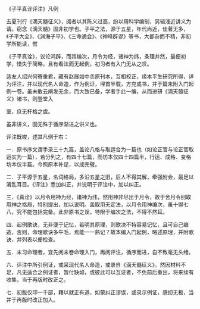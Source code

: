《子平真诠评注》凡例

去夏刊行《滴天髓征义》，阅者以其陈义过高，纷以用科学编制，另辑浅近讲义为请。窃念《滴天髓》固非初学也。子平之法，源于五星，年代尚近，佳著无多，《子平大全》、《渊海子平》、《三命通会》、《神峰辟谬》等书，大都杂而不精，非初学所能读，惟

《子平真诠》，议论鸿辟，而其编次，月令为经，诸神为纬，条理井然，最便初学，惜失于简略，且有看法而无起例，初习者有入门无从之叹。

适友人绍兴何寄重君，藏有赵展如中丞原刊本，互相校正，缘本平生研究所得，详为评注，并以现代名人命造，作为例证，埋首半载，方克成书，并于篇末附入门起例一卷。虽未敢云阐发无余，而大致已备，学者手此一编，从而进研《滴天髓征义》诸书，则登堂入

室，庶无杆格之虞。

虽非讲义，固无殊于循序渐进之讲义也。

评注既竣，述其凡例于右：

一．原书序文谓手录三十九篇，盖论八格与取运合为一篇也（如论正官与论正官取运实为一篇），若分列之，有四十七篇，而坊本仅四十四篇半，行运、成格、变格坊本仅半篇。今照原本补足，以成完璧。

二．子平源于五星，名词格局，多沿五星之旧，后人不得其解，牵强附会，最足以淆乱耳目。《评注》悉加纠正，并说明于评注中，加以纠正。

三．《真诠》以月令用神为经，诸神为纬，然用神非尽出于月令，故于舍月令别取用神之格局，特别提出，加以说明。盖取用无定法，以月令用神编次，虽十得七八，究不能包括完备。此非原书之误，特限于编次之法，不得不然耳。

四．起例歌诀，无非便于记忆，若明其原理，则歌决不特容易记忆，且可自己编造，否则，命理歌诀多牛毛，焉能一一熟记？故本编入门起例，略述原理，并附歌诀，并列表以便检查。

五．未习命理者，宜先阅末卷命理入门，再阅评注，循序而进，自不致毫无头绪。

六．评注中所引例证，或采现代名人命造，或录自《滴天髓征义》。然因材料不足，凡无适合之例证者，暂付缺如，或彼此可以互证者，不免前后重出，将来续有收集，当于再版时改正之。

七．初版仅印一千部，藉以就正有道，如蒙纠正谬误，或录示例证，感纫无极，当并于再版时改正加入。

